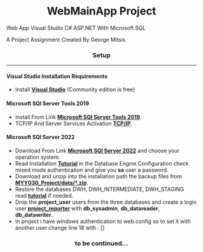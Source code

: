 # <div align="center">WebMainApp Project</div>

Web App Visual Studio C# ASP.NET With Microsoft SQL 

A Project Assignment 
Created By George Mitsis

### <div align="center">Setup</div>

---

#### Visual Studio Installation Requirements

- Install [**Visual Studio**](https://visualstudio.microsoft.com/downloads/) (Community edition is free)

#### Microsoft SQl Server Tools 2019

- Install From Link [**Microsoft SQl Server Tools 2019**](https://learn.microsoft.com/en-us/sql/ssms/download-sql-server-management-studio-ssms?view=sql-server-ver16).
- TCP/IP And Server Services Activation [**TCP/IP**](https://blog.devart.com/sql-server-ports.html).

#### Microsoft SQl Server 2022 

- Download From Link [**Microsoft SQl Server 2022**](https://www.microsoft.com/en-us/sql-server/sql-server-downloads) and choose your operation system.
- Read Installation [**Tutorial**](https://www.mssqltips.com/sqlservertip/7313/install-sql-server-2022/) in the Database Engine Configuration check mixed mode authentication and give you <b>sa</b> user a password.
- Download and unzip into the installation path the backup files from [**MYY030_Project/data/*.zip**](https://github.com/siavasiatras/MYY030_Project/tree/main/data).
- Restore the databases DWH, DWH_INTERMEDIATE, DWH_STAGING read [**tutorial**](https://www.ibm.com/docs/en/license-metric-tool?topic=database-restoring-ms-sql-server) if needed.
- Drop the <b>project_user</b> users from the three databases and create a login user [**project_reporter**](https://www.ibm.com/docs/en/capm?topic=monitoring-creating-user-granting-permissions) with <b>db_sysadmin</b>, <b>db_datareader</b>, <b>db_datawriter</b>.
- In project i have windows authentication to web.config so to set it with another user change line 18 with : [**<add name="DWHContext" connectionString="data source=DESKTOP-QV52NP3;initial catalog=DWH;uid=WebAppUser; Password=123456;;integrated security=True;MultipleActiveResultSets=True;App=EntityFramework" providerName="System.Data.SqlClient" />**]

### <div align="center">to be continued...</div>
